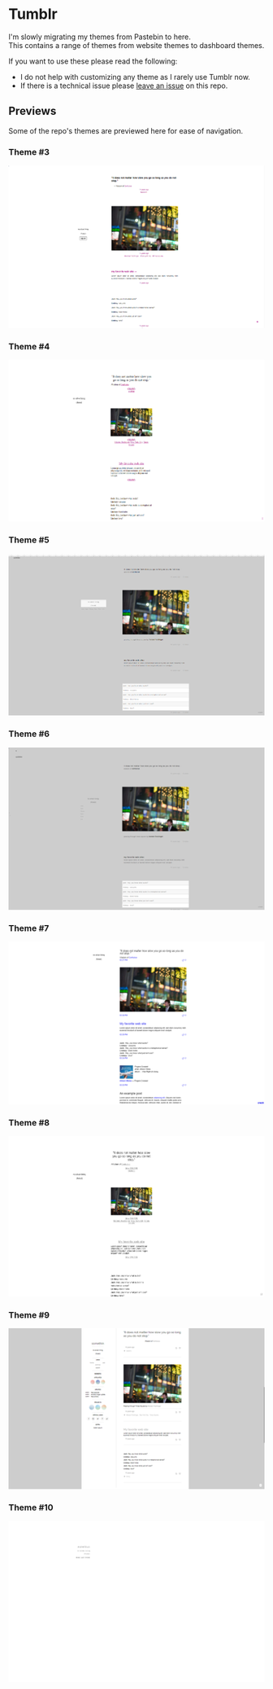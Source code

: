 # Tumblr

I'm slowly migrating my themes from Pastebin to here.
<br>This contains a range of themes from website themes to dashboard themes.

If you want to use these please read the following:

* I do not help with customizing any theme as I rarely use Tumblr now.
* If there is a technical issue please [leave an issue](https://github.com/fluteds/css/issues) on this repo.

## Previews

Some of the repo's themes are previewed here for ease of navigation.

### Theme #3

![Theme #3](https://github.com/fluteds/css/blob/master/tumblr/screenshots/theme%233.png)

### Theme #4

![Theme #4](https://github.com/fluteds/css/blob/master/tumblr/screenshots/theme%234.png)

### Theme #5

![Theme #5](https://github.com/fluteds/css/blob/master/tumblr/screenshots/theme%235.png)

### Theme #6

![Theme #6](https://github.com/fluteds/css/blob/master/tumblr/screenshots/theme%236.png)

### Theme #7

![Theme #7](https://github.com/fluteds/css/blob/master/tumblr/screenshots/theme%237.png)

### Theme #8

![Theme #8](https://github.com/fluteds/css/blob/master/tumblr/screenshots/theme%238.png)

### Theme #9

![Theme #9](https://github.com/fluteds/css/blob/master/tumblr/screenshots/theme%239.png)

### Theme #10

![Theme #10](https://github.com/fluteds/css/blob/master/tumblr/screenshots/theme%2310.png)
